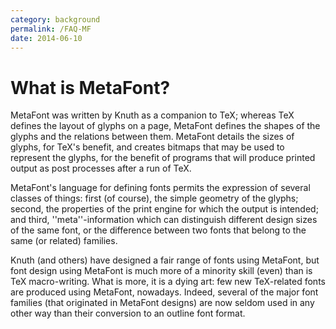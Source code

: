 ```yaml
---
category: background
permalink: /FAQ-MF
date: 2014-06-10
---
```


# What is MetaFont?

MetaFont was written by Knuth as a companion to TeX; whereas TeX
defines the layout of glyphs on a page, MetaFont defines the shapes of
the glyphs and the relations between them.  MetaFont details the sizes of
glyphs, for TeX's benefit, and creates bitmaps that may be used to
represent the glyphs, for the benefit of programs that will produce
printed output as post processes after a run of TeX.

MetaFont's language for defining fonts permits the expression of several
classes of things: first (of course), the simple geometry of the
glyphs; second, the properties of the print engine for which the
output is intended; and third, ''meta''-information which can
distinguish different design sizes of the same font, or the difference
between two fonts that belong to the same (or related) families.

Knuth (and others) have designed a fair range of fonts using MetaFont,
but font design using MetaFont is much more of a minority skill (even) than is
TeX macro-writing.
What is more, it is a dying art: few new TeX-related fonts are
produced using MetaFont, nowadays.  Indeed, several of the major font
families (that originated in MetaFont designs) are now seldom used in any
other way than their conversion to an outline font format.

